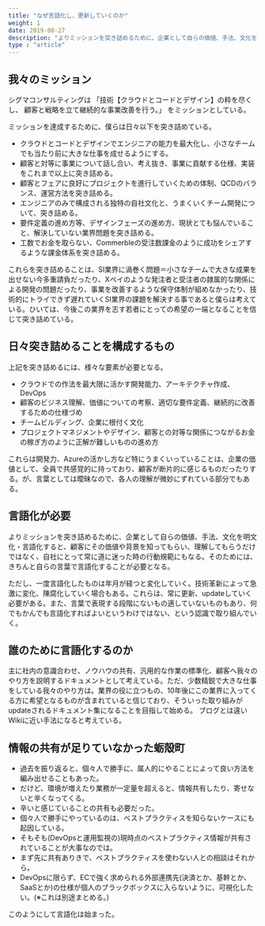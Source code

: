 ```yaml
---
title: "なぜ言語化し、更新していくのか"
weight: 1
date: 2019-08-27
description: "よりミッションを突き詰めるために、企業として自らの価値、手法、文化を明文化・言語化すると、顧客にその価値や背景を知ってもらい理解してもらうだけではなく、自社にとって常に道に迷った時の行動規範にもなる。そのためには、きちんと自らの言葉で言語化することが必要となる。"
type : "article"
---
```



## 我々のミッション

シグマコンサルティングは
「技術【クラウドとコードとデザイン】の粋を尽くし、 顧客と戦略を立て継続的な事業改善を行う。」 
をミッションとしている。

ミッションを達成するために、僕らは日々以下を突き詰めている。

- クラウドとコードとデザインでエンジニアの能力を最大化し、小さなチームでも当たり前に大きな仕事を成せるようにする。
- 顧客と対等に事業について話し合い、考え抜き、事業に貢献する仕様、実装をこれまで以上に突き詰める。
- 顧客とフェアに良好にプロジェクトを進行していくための体制、QCDのバランス、運営方法を突き詰める。
- エンジニアのみで構成される独特の自社文化と、うまくいくチーム開発について、突き詰める。
- 要件定義の進め方等、デザインフェーズの進め方、現状とても悩んでいること、解決していない業界問題を突き詰める。
- 工数でお金を取らない、Commerbleの受注数課金のように成功をシェアするような課金体系を突き詰める。

これらを突き詰めることは、SI業界に渦巻く問題＝小さなチームで大きな成果を出せない今多重請負だったり、Xペイのような発注者と受注者の隷属的な関係による開発の問題だったり、事業を改善するような保守体制が組めなかったり、技術的にトライできず遅れていくSI業界の課題を解決する事であると僕らは考えている。ひいては、今後この業界を志す若者にとっての希望の一端となることを信じて突き詰めている。

## 日々突き詰めることを構成するもの

上記を突き詰めるには、様々な要素が必要となる。

- クラウドでの作法を最大限に活かす開発能力、アーキテクチャ作成、DevOps
- 顧客のビジネス理解、価値についての考察、適切な要件定義、継続的に改善するための仕様づめ
- チームビルディング、企業に根付く文化
- プロジェクトマネジメントやデザイン、顧客との対等な関係につながるお金の稼ぎ方のように正解が難しいものの進め方

これらは開発力、Azureの活かし方など特にうまくいっていることは、企業の価値として、全員で共感覚的に持っており、顧客が断片的に感じるものだったりする。が、言葉としては曖昧なので、各人の理解が微妙にずれている部分でもある。

## 言語化が必要

よりミッションを突き詰めるために、企業として自らの価値、手法、文化を明文化・言語化すると、顧客にその価値や背景を知ってもらい、理解してもらうだけではなく、自社にとって常に道に迷った時の行動規範にもなる。そのためには、きちんと自らの言葉で言語化することが必要となる。

ただし、一度言語化したものは年月が経つと変化していく。技術革新によって急激に変化、陳腐化していく場合もある。これらは、常に更新、updateしていく必要がある。また、言葉で表現する段階にないもの適していないものもあり、何でもかんでも言語化すればよいというわけではない、という認識で取り組んでいく。

## 誰のために言語化するのか

主に社内の意識合わせ、ノウハウの共有、汎用的な作業の標準化、顧客へ我々のやり方を説明するドキュメントとして考えている。ただ、少数精鋭で大きな仕事をしている我々のやり方は。業界の役に立つもの、10年後にこの業界に入ってくる方に希望となるものが含まれていると信じており、そういった取り組みがupdateされるドキュメント集になることを目指して始める。 ブログとは違いWikiに近い手法になると考えている。

## 情報の共有が足りていなかった蛎殻町

- 過去を振り返ると、個々人で勝手に、属人的にやることによって良い方法を編み出せることもあった。
- だけど、環境が増えたり業務が一定量を超えると、情報共有したり、寄せないと辛くなってくる。
- 辛いと感じていることの共有も必要だった。
- 個々人で勝手にやっているのは、ベストプラクティスを知らないケースにも起因している。
- そもそも(DevOpsと運用監視の)現時点のベストプラクティス情報が共有されていることが大事なのでは。
- まず先に共有ありきで、ベストプラクティスを使わない人との相談はそれから。
- DevOpsに限らず、ECで強く求められる外部連携先(決済とか、基幹とか、SaaSとか)の仕様が個人のブラックボックスに入らないように、可視化したい。(※これは別途まとめる。)

このようにして言語化は始まった。
